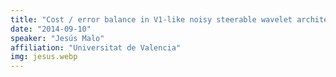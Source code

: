 ```yaml
---
title: "Cost / error balance in V1-like noisy steerable wavelet architectures"
date: "2014-09-10"
speaker: "Jesús Malo"
affiliation: "Universitat de Valencia"
img: jesus.webp
---
```


